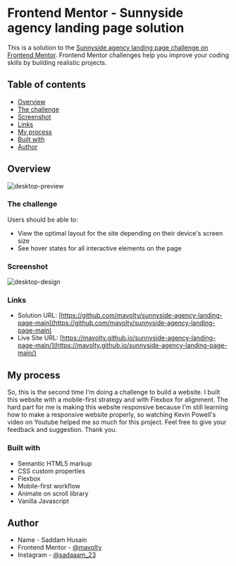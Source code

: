 # Frontend Mentor - Sunnyside agency landing page solution

This is a solution to the [Sunnyside agency landing page challenge on Frontend Mentor](https://www.frontendmentor.io/challenges/sunnyside-agency-landing-page-7yVs3B6ef). Frontend Mentor challenges help you improve your coding skills by building realistic projects.

## Table of contents

- [Overview](#overview)
- [The challenge](#the-challenge)
- [Screenshot](#screenshot)
- [Links](#links)
- [My process](#my-process)
- [Built with](#built-with)
- [Author](#author)

## Overview

![desktop-preview](https://user-images.githubusercontent.com/84927682/121898650-cf5bae00-cd4d-11eb-8724-6352619ee21c.jpg)

### The challenge

Users should be able to:

- View the optimal layout for the site depending on their device's screen size
- See hover states for all interactive elements on the page

### Screenshot

![desktop-design](https://user-images.githubusercontent.com/84927682/121898787-f619e480-cd4d-11eb-94bc-1e320ae1cbc0.jpg)

### Links

- Solution URL: [https://github.com/mavolty/sunnyside-agency-landing-page-main](https://github.com/mavolty/sunnyside-agency-landing-page-main)
- Live Site URL: [https://mavolty.github.io/sunnyside-agency-landing-page-main/](https://mavolty.github.io/sunnyside-agency-landing-page-main/)

## My process

So, this is the second time I'm doing a challenge to build a website. I built this website with a mobile-first strategy and with Flexbox for alignment. The hard part for me is making this website responsive because I'm still learning how to make a responsive website properly, so watching Kevin Powell's video on Youtube helped me so much for this project. Feel free to give your feedback and suggestion. Thank you.

### Built with

- Semantic HTML5 markup
- CSS custom properties
- Flexbox
- Mobile-first workflow
- Animate on scroll library
- Vanilla Javascript

## Author

- Name - Saddam Husain
- Frontend Mentor - [@mavolty](https://www.frontendmentor.io/profile/mavolty)
- Instagram - [@sadaaam_23](https://www.instagram.com/sadaaam23/)
